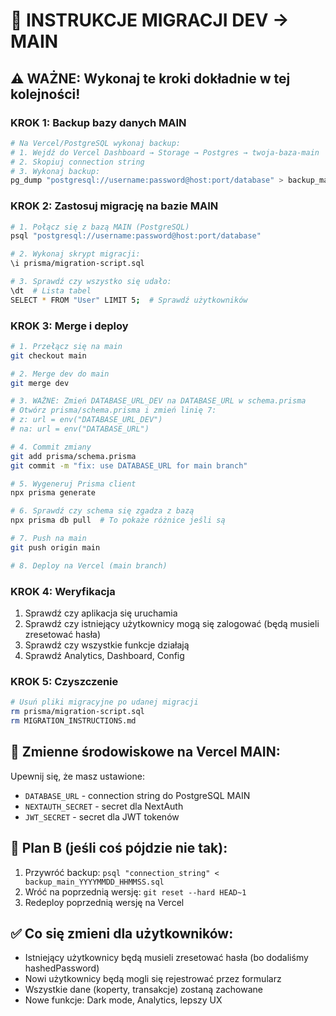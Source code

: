 # 🚀 INSTRUKCJE MIGRACJI DEV → MAIN

## ⚠️ WAŻNE: Wykonaj te kroki dokładnie w tej kolejności!

### KROK 1: Backup bazy danych MAIN
```bash
# Na Vercel/PostgreSQL wykonaj backup:
# 1. Wejdź do Vercel Dashboard → Storage → Postgres → twoja-baza-main
# 2. Skopiuj connection string
# 3. Wykonaj backup:
pg_dump "postgresql://username:password@host:port/database" > backup_main_$(date +%Y%m%d_%H%M%S).sql
```

### KROK 2: Zastosuj migrację na bazie MAIN
```bash
# 1. Połącz się z bazą MAIN (PostgreSQL)
psql "postgresql://username:password@host:port/database"

# 2. Wykonaj skrypt migracji:
\i prisma/migration-script.sql

# 3. Sprawdź czy wszystko się udało:
\dt  # Lista tabel
SELECT * FROM "User" LIMIT 5;  # Sprawdź użytkowników
```

### KROK 3: Merge i deploy
```bash
# 1. Przełącz się na main
git checkout main

# 2. Merge dev do main
git merge dev

# 3. WAŻNE: Zmień DATABASE_URL_DEV na DATABASE_URL w schema.prisma
# Otwórz prisma/schema.prisma i zmień linię 7:
# z: url = env("DATABASE_URL_DEV")
# na: url = env("DATABASE_URL")

# 4. Commit zmiany
git add prisma/schema.prisma
git commit -m "fix: use DATABASE_URL for main branch"

# 5. Wygeneruj Prisma client
npx prisma generate

# 6. Sprawdź czy schema się zgadza z bazą
npx prisma db pull  # To pokaże różnice jeśli są

# 7. Push na main
git push origin main

# 8. Deploy na Vercel (main branch)
```

### KROK 4: Weryfikacja
1. Sprawdź czy aplikacja się uruchamia
2. Sprawdź czy istniejący użytkownicy mogą się zalogować (będą musieli zresetować hasła)
3. Sprawdź czy wszystkie funkcje działają
4. Sprawdź Analytics, Dashboard, Config

### KROK 5: Czyszczenie
```bash
# Usuń pliki migracyjne po udanej migracji
rm prisma/migration-script.sql
rm MIGRATION_INSTRUCTIONS.md
```

## 🔧 Zmienne środowiskowe na Vercel MAIN:
Upewnij się, że masz ustawione:
- `DATABASE_URL` - connection string do PostgreSQL MAIN
- `NEXTAUTH_SECRET` - secret dla NextAuth
- `JWT_SECRET` - secret dla JWT tokenów

## 🚨 Plan B (jeśli coś pójdzie nie tak):
1. Przywróć backup: `psql "connection_string" < backup_main_YYYYMMDD_HHMMSS.sql`
2. Wróć na poprzednią wersję: `git reset --hard HEAD~1`
3. Redeploy poprzednią wersję na Vercel

## ✅ Co się zmieni dla użytkowników:
- Istniejący użytkownicy będą musieli zresetować hasła (bo dodaliśmy hashedPassword)
- Nowi użytkownicy będą mogli się rejestrować przez formularz
- Wszystkie dane (koperty, transakcje) zostaną zachowane
- Nowe funkcje: Dark mode, Analytics, lepszy UX
